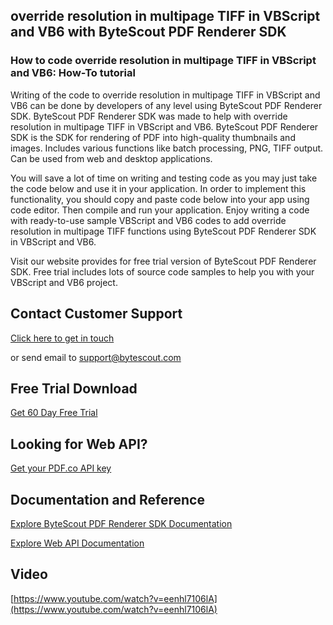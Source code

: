 ## override resolution in multipage TIFF in VBScript and VB6 with ByteScout PDF Renderer SDK

### How to code override resolution in multipage TIFF in VBScript and VB6: How-To tutorial

Writing of the code to override resolution in multipage TIFF in VBScript and VB6 can be done by developers of any level using ByteScout PDF Renderer SDK. ByteScout PDF Renderer SDK was made to help with override resolution in multipage TIFF in VBScript and VB6. ByteScout PDF Renderer SDK is the SDK for rendering of PDF into high-quality thumbnails and images. Includes various functions like batch processing, PNG, TIFF output. Can be used from web and desktop applications.

You will save a lot of time on writing and testing code as you may just take the code below and use it in your application. In order to implement this functionality, you should copy and paste code below into your app using code editor. Then compile and run your application. Enjoy writing a code with ready-to-use sample VBScript and VB6 codes to add override resolution in multipage TIFF functions using ByteScout PDF Renderer SDK in VBScript and VB6.

Visit our website provides for free trial version of ByteScout PDF Renderer SDK. Free trial includes lots of source code samples to help you with your VBScript and VB6 project.

## Contact Customer Support

[Click here to get in touch](https://bytescout.zendesk.com/hc/en-us/requests/new?subject=ByteScout%20PDF%20Renderer%20SDK%20Question)

or send email to [support@bytescout.com](mailto:support@bytescout.com?subject=ByteScout%20PDF%20Renderer%20SDK%20Question) 

## Free Trial Download

[Get 60 Day Free Trial](https://bytescout.com/download/web-installer?utm_source=github-readme)

## Looking for Web API? 

[Get your PDF.co API key](https://pdf.co/documentation/api?utm_source=github-readme)

## Documentation and Reference

[Explore ByteScout PDF Renderer SDK Documentation](https://bytescout.com/documentation/index.html?utm_source=github-readme)

[Explore Web API Documentation](https://pdf.co/documentation/api?utm_source=github-readme)

## Video

[https://www.youtube.com/watch?v=eenhl7106lA](https://www.youtube.com/watch?v=eenhl7106lA)
